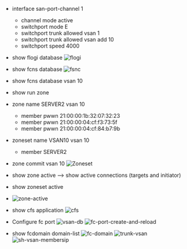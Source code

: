 
* interface san-port-channel 1
  * channel mode active
  * switchport mode E
  * switchport trunk allowed vsan 1
  * switchport trunk allowed vsan add 10
  * switchport speed 4000
* show flogi database
![flogi](https://user-images.githubusercontent.com/53332783/143298187-8caf9500-cb75-4e56-809e-ec5ad307a518.PNG)

* show fcns database
![fsnc](https://user-images.githubusercontent.com/53332783/143298567-3dea1d8e-ab9b-4057-bfa1-0fe0ad029635.PNG)
* show fcns database vsan 10

* show run zone
* zone name SERVER2 vsan 10
  * member pwwn 21:00:00:1b:32:07:32:23
  * member pwwn 21:00:00:04:cf:f3:73:5f
  * member pwwn 21:00:00:04:cf:84:b7:9b
* zoneset name VSAN10 vsan 10
  * member SERVER2
* zone commit vsan 10
![Zoneset](https://user-images.githubusercontent.com/53332783/143299175-2ba07a06-338e-478a-b81e-c243d8a270b3.PNG)


* show zone active --> show active connections (targets and initiator) 
* show zoneset active
* ![zone-active](https://user-images.githubusercontent.com/53332783/143299577-c568d3ba-d5fc-45c7-a24d-b7a7edea0d0d.PNG)
* show cfs application
![cfs](https://user-images.githubusercontent.com/53332783/143297642-c1944efe-8128-4aba-b3ae-81cf6e5528be.PNG)
* Configure fc port
![vsan-db](https://user-images.githubusercontent.com/53332783/143301430-a21decf8-66cd-4900-8972-0553cda740db.PNG)
![fc-port-create-and-reload](https://user-images.githubusercontent.com/53332783/143302006-0be1cc4d-310d-4f98-807d-5ebe4787ea7f.PNG)
* show fcdomain domain-list
![fc-domain](https://user-images.githubusercontent.com/53332783/143303069-2aed0bbe-aa86-4352-bbd8-03e558b7fc36.PNG)
![trunk-vsan](https://user-images.githubusercontent.com/53332783/143303808-e9cf750f-f97b-4b8a-86a1-a8667e58a2a8.PNG)
![sh-vsan-membersip](https://user-images.githubusercontent.com/53332783/143304129-8f781d5a-f3bb-412a-bd94-fef8b9cf0bd7.PNG)

